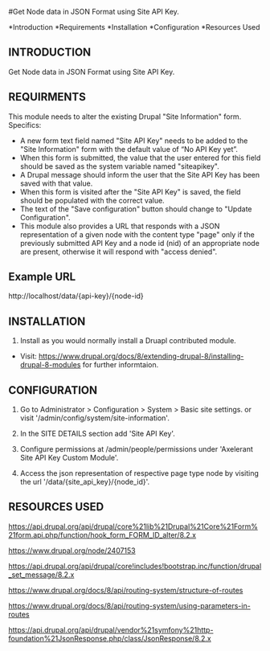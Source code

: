 #Get Node data in JSON Format using Site API Key.

  *Introduction
  *Requirements
  *Installation
  *Configuration
  *Resources Used
  

INTRODUCTION
----------------------

Get Node data in JSON Format using Site API Key.


REQUIRMENTS
----------------------

This module needs to alter the existing Drupal "Site Information" form. Specifics:

* A new form text field named "Site API Key" needs to be added to the "Site Information" form with the default value of “No API Key yet”.
* When this form is submitted, the value that the user entered for this field should be saved as the system variable named "siteapikey".
* A Drupal message should inform the user that the Site API Key has been saved with that value.
* When this form is visited after the "Site API Key" is saved, the field should be populated with the correct value.
* The text of the "Save configuration" button should change to "Update Configuration".
* This module also provides a URL that responds with a JSON representation of a given node with the content type "page" only if the previously submitted API Key and a node id (nid) of an appropriate node are present, otherwise it will respond with "access denied".

## Example URL

http://localhost/data/{api-key}/{node-id}


INSTALLATION
----------------------

1. Install as you would  normally install a Druapl contributed module. 
* Visit: https://www.drupal.org/docs/8/extending-drupal-8/installing-drupal-8-modules
for further informtaion.


CONFIGURATION
----------------------

1. Go to Administrator > Configuration > System > Basic site settings.
or visit '/admin/config/system/site-information'.

2. In the SITE DETAILS section add 'Site API Key'.

3. Configure permissions at /admin/people/permissions under 
'Axelerant Site API Key Custom Module'.

3. Access the json representation of respective page type node by visiting the 
url '/data/{site_api_key}/{node_id}'.


RESOURCES USED
----------------------

https://api.drupal.org/api/drupal/core%21lib%21Drupal%21Core%21Form%21form.api.php/function/hook_form_FORM_ID_alter/8.2.x

https://www.drupal.org/node/2407153

https://api.drupal.org/api/drupal/core!includes!bootstrap.inc/function/drupal_set_message/8.2.x

https://www.drupal.org/docs/8/api/routing-system/structure-of-routes

https://www.drupal.org/docs/8/api/routing-system/using-parameters-in-routes

https://api.drupal.org/api/drupal/vendor%21symfony%21http-foundation%21JsonResponse.php/class/JsonResponse/8.2.x
